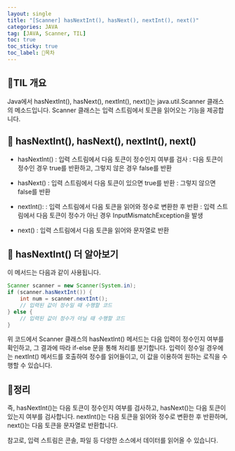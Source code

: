 ```yaml
---
layout: single
title: "[Scanner] hasNextInt(), hasNext(), nextInt(), next()"
categories: JAVA
tag: [JAVA, Scanner, TIL]
toc: true
toc_sticky: true
toc_label: 🦗목차
---
```


## 🌼TIL 개요
Java에서 hasNextInt(), hasNext(), nextInt(), next()는 java.util.Scanner 클래스의 메소드입니다. Scanner 클래스는 입력 스트림에서 토큰을 읽어오는 기능을 제공합니다.


## 🍏 hasNextInt(), hasNext(), nextInt(), next()
- hasNextInt()
  : 입력 스트림에서 다음 토큰이 정수인지 여부를 검사
  : 다음 토큰이 정수인 경우 true를 반환하고, 그렇지 않은 경우 false를 반환
  
- hasNext()
  : 입력 스트림에서 다음 토큰이 있으면 true를 반환 
  : 그렇지 않으면 false를 반환
  
- nextInt(): 
  : 입력 스트림에서 다음 토큰을 읽어와 정수로 변환한 후 반환
  : 입력 스트림에서 다음 토큰이 정수가 아닌 경우 InputMismatchException을 발생
  
- next()
  : 입력 스트림에서 다음 토큰을 읽어와 문자열로 반환


## 🍎 hasNextInt() 더 알아보기
이 메서드는 다음과 같이 사용됩니다.

~~~java
Scanner scanner = new Scanner(System.in);
if (scanner.hasNextInt()) {
    int num = scanner.nextInt();
    // 입력된 값이 정수일 때 수행할 코드
} else {
    // 입력된 값이 정수가 아닐 때 수행할 코드
}

~~~

위 코드에서 Scanner 클래스의 hasNextInt() 메서드는 다음 입력이 정수인지 여부를 확인하고, 그 결과에 따라 if-else 문을 통해 처리를 분기합니다. 입력이 정수일 경우에는 nextInt() 메서드를 호출하여 정수를 읽어들이고, 이 값을 이용하여 원하는 로직을 수행할 수 있습니다.


## 🌼정리
즉, hasNextInt()는 다음 토큰이 정수인지 여부를 검사하고, hasNext()는 다음 토큰이 있는지 여부를 검사합니다. nextInt()는 다음 토큰을 읽어와 정수로 변환한 후 반환하며, next()는 다음 토큰을 문자열로 반환합니다.

참고로, 입력 스트림은 콘솔, 파일 등 다양한 소스에서 데이터를 읽어올 수 있습니다.
